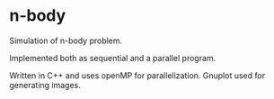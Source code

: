 # n-body

Simulation of n-body problem.

Implemented both as sequential and a parallel program.

Written in C++ and uses openMP for parallelization. Gnuplot used for generating images.